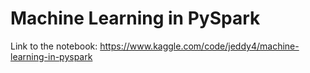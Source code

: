 # Machine Learning in PySpark
Link to the notebook: https://www.kaggle.com/code/jeddy4/machine-learning-in-pyspark
